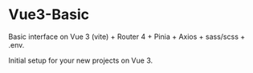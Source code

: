 # Vue3-Basic
Basic interface on Vue 3 (vite) + Router 4 + Pinia + Axios + sass/scss + .env.

Initial setup for your new projects on Vue 3. 

